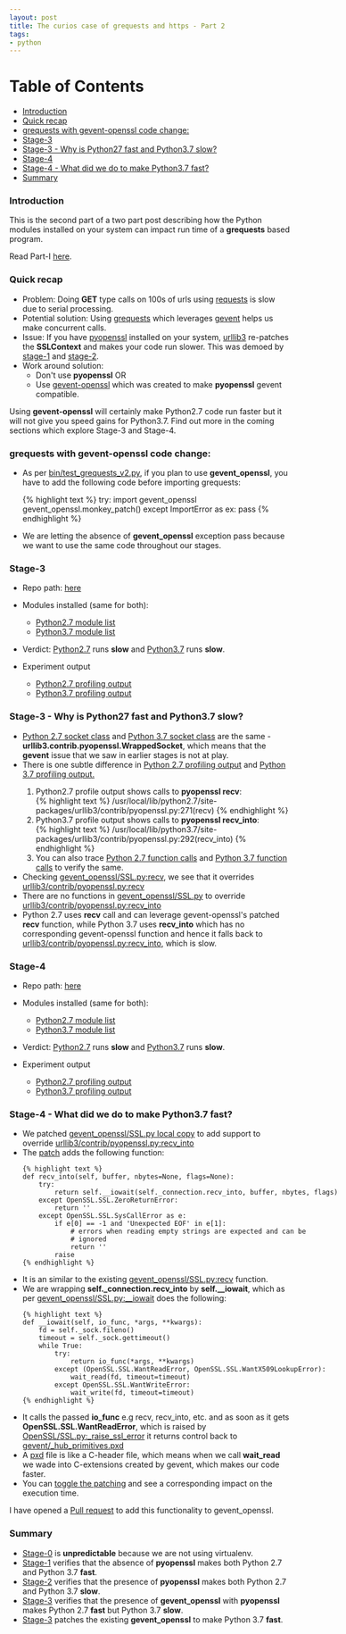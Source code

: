 ```yaml
---
layout: post
title: The curios case of grequests and https - Part 2
tags:
- python
---
```



Table of Contents
=================

  * [Introduction](#introduction)
  * [Quick recap](#quick-recap)
  * [grequests with gevent-openssl code change:](#grequests-with-gevent-openssl-code-change)
  * [Stage-3](#stage-3)
  * [Stage-3 - Why is Python27 fast and Python3.7 slow?](#stage-3---why-is-python27-fast-and-python37-slow)
  * [Stage-4](#stage-4)
  * [Stage-4 - What did we do to make Python3.7 fast?](#stage-4---what-did-we-do-to-make-python37-fast)
  * [Summary](#summary)

<style type="text/css">
pre {
	width: 1000px;                          /* specify width  */
}
</style>

### Introduction

This is the second part of a two part post describing how the Python modules installed
on your system can impact run time of a **grequests** based program.

Read Part-I [here](http://saurabh-hirani.github.io/writing/2019/03/01/grequests-https-part-1).

### Quick recap


- Problem: Doing **GET** type calls on 100s of urls using [requests](http://docs.python-requests.org/en/master/) is slow due to serial processing.
- Potential solution: Using [grequests](https://github.com/kennethreitz/grequests) which leverages [gevent](https://github.com/gevent/gevent) helps us make concurrent calls.
- Issue: If you have [pyopenssl](https://pyopenssl.org/en/stable/) installed on your system, [urllib3](https://urllib3.readthedocs.io/en/latest/) re-patches the **SSLContext** and makes your 
  code run slower. This was demoed by [stage-1](https://github.com/saurabh-hirani/grequests-https-python-27-37-tests/tree/master/stages/01) and [stage-2](https://github.com/saurabh-hirani/grequests-https-python-27-37-tests/tree/master/stages/02).
- Work around solution: 
  - Don't use **pyopenssl** OR 
  - Use [gevent-openssl](https://github.com/mjs/gevent_openssl) which was created to make **pyopenssl** gevent compatible.

Using **gevent-openssl** will certainly make Python2.7 code run faster but it will not give you
speed gains for Python3.7. Find out more in the coming sections which explore Stage-3 and Stage-4.

### grequests with gevent-openssl code change:

<ul>
<li>As per <a href="https://github.com/saurabh-hirani/grequests-https-python-27-37-tests/blob/master/bin/test_grequests_v2.py#L27#L31">bin/test_grequests_v2.py</a>, if you
  plan to use <b>gevent_openssl</b>, you have to add the following code before importing grequests: </li>

  {% highlight text %}
  try:
    import gevent_openssl
    gevent_openssl.monkey_patch()
  except ImportError as ex:
    pass
  {% endhighlight %}

<li>We are letting the absence of <b>gevent_openssl</b> exception pass because we want to use the same code throughout our stages.</li>
</ul>

### Stage-3

- Repo path: [here](https://github.com/saurabh-hirani/grequests-https-python-27-37-tests/tree/master/stages/03)

- Modules installed (same for both):
  - [Python2.7 module list](https://github.com/saurabh-hirani/grequests-https-python-27-37-tests/tree/master/stages/03/python27#check-installed-modules)
  - [Python3.7 module list](https://github.com/saurabh-hirani/grequests-https-python-27-37-tests/tree/master/stages/03/python37#check-installed-modules)

- Verdict: [Python2.7](https://github.com/saurabh-hirani/grequests-https-python-27-37-tests/tree/master/stages/03/python27) runs **slow** and [ Python3.7](https://github.com/saurabh-hirani/grequests-https-python-27-37-tests/tree/master/stages/03/python37) runs **slow**.

- Experiment output 
  - [Python2.7 profiling output](https://github.com/saurabh-hirani/grequests-https-python-27-37-tests/tree/master/stages/03/python27#profile-code)
  - [Python3.7 profiling output](https://github.com/saurabh-hirani/grequests-https-python-27-37-tests/tree/master/stages/03/python37#profile-code)

### Stage-3 - Why is Python27 fast and Python3.7 slow?

<ul>
  <li><a href="https://github.com/saurabh-hirani/grequests-https-python-27-37-tests/tree/master/stages/03/python27#get-socket-class">Python 2.7 socket class</a> and <a href="https://github.com/saurabh-hirani/grequests-https-python-27-37-tests/tree/master/stages/03/python37#get-socket-class">Python 3.7 socket class</a> are the same - <b>urllib3.contrib.pyopenssl.WrappedSocket</b>, which means that the <b>gevent</b> issue that we saw in earlier stages is not at play.</li>
  <li> There is one subtle difference in <a href="https://github.com/saurabh-hirani/grequests-https-python-27-37-tests/tree/master/stages/03/python27#profile-code">Python 2.7 profiling output</a> and <a href="https://github.com/saurabh-hirani/grequests-https-python-27-37-tests/tree/master/stages/03/python37#profile-code">Python 3.7 profiling output.</a></li>

  <ol>
    <li> Python2.7 profile output shows calls to <b>pyopenssl recv</b>: </li>
        {% highlight text %}
        /usr/local/lib/python2.7/site-packages/urllib3/contrib/pyopenssl.py:271(recv)
        {% endhighlight %}
    <li> Python3.7 profile output shows calls to <b>pyopenssl recv_into</b>: </li>
        {% highlight text %}
        /usr/local/lib/python3.7/site-packages/urllib3/contrib/pyopenssl.py:292(recv_into)
        {% endhighlight %}
    <li> You can also trace <a href="https://github.com/saurabh-hirani/grequests-https-python-27-37-tests/tree/master/stages/03/python27#trace-code">Python 2.7 function calls</a> and <a href="https://github.com/saurabh-hirani/grequests-https-python-27-37-tests/tree/master/stages/03/python37#trace-code">Python 3.7 function calls</a> to verify the same.</li>
  </ol>

  <li> Checking <a href="https://github.com/mjs/gevent_openssl/blob/645ded94710d886bce671c2f001d30643242b3cd/gevent_openssl/SSL.py#L61">gevent_openssl/SSL.py:recv</a>, we see that it overrides <a href="https://github.com/urllib3/urllib3/blob/1e9ab5aee042ff0158d0f443bc600ef3a2e7bf9a/src/urllib3/contrib/pyopenssl.py#L277">urllib3/contrib/pyopenssl.py:recv</a> </li>
  <li> There are no functions in <a href="https://github.com/mjs/gevent_openssl/blob/645ded94710d886bce671c2f001d30643242b3cd/gevent_openssl/SSL.py">gevent_openssl/SSL.py</a> to override <a href="https://github.com/urllib3/urllib3/blob/1e9ab5aee042ff0158d0f443bc600ef3a2e7bf9a/src/urllib3/contrib/pyopenssl.py#L302">urllib3/contrib/pyopenssl.py:recv_into</a> </li>
  <li> Python 2.7 uses <b>recv</b> call and can leverage gevent-openssl's patched <b>recv</b> function, while Python 3.7 uses <b>recv_into</b> which has no corresponding gevent-openssl function and hence it falls back to <a href="https://github.com/urllib3/urllib3/blob/1e9ab5aee042ff0158d0f443bc600ef3a2e7bf9a/src/urllib3/contrib/pyopenssl.py#L302">urllib3/contrib/pyopenssl.py:recv_into</a>, which is slow. </li>

</ul>

### Stage-4

- Repo path: [here](https://github.com/saurabh-hirani/grequests-https-python-27-37-tests/tree/master/stages/04)

- Modules installed (same for both):
  - [Python2.7 module list](https://github.com/saurabh-hirani/grequests-https-python-27-37-tests/tree/master/stages/04/python27#check-installed-modules)
  - [Python3.7 module list](https://github.com/saurabh-hirani/grequests-https-python-27-37-tests/tree/master/stages/04/python37#check-installed-modules)

- Verdict: [Python2.7](https://github.com/saurabh-hirani/grequests-https-python-27-37-tests/tree/master/stages/04/python27) runs **slow** and [ Python3.7](https://github.com/saurabh-hirani/grequests-https-python-27-37-tests/tree/master/stages/03/python37) runs **slow**.

- Experiment output 
  - [Python2.7 profiling output](https://github.com/saurabh-hirani/grequests-https-python-27-37-tests/tree/master/stages/04/python27#profile-code)
  - [Python3.7 profiling output](https://github.com/saurabh-hirani/grequests-https-python-27-37-tests/tree/master/stages/04/python37#profile-code)

### Stage-4 - What did we do to make Python3.7 fast?

<ul>

  <li>We patched <a href="https://github.com/mjs/gevent_openssl/blob/c9e2f094b33fc70b4007331c3311c42c85184a24/gevent_openssl/SSL.py">gevent_openssl/SSL.py local copy</a> to add support to override <a href="https://github.com/urllib3/urllib3/blob/1e9ab5aee042ff0158d0f443bc600ef3a2e7bf9a/src/urllib3/contrib/pyopenssl.py#L302">urllib3/contrib/pyopenssl.py:recv_into</a></li>
  <li>The <a href="https://github.com/saurabh-hirani/grequests-https-python-27-37-tests/blob/master/patches/gevent_openssl_ssl.patch">patch</a> adds the following function:</li>

    {% highlight text %}
    def recv_into(self, buffer, nbytes=None, flags=None):
        try:
            return self.__iowait(self._connection.recv_into, buffer, nbytes, flags)
        except OpenSSL.SSL.ZeroReturnError:
            return ''
        except OpenSSL.SSL.SysCallError as e:
            if e[0] == -1 and 'Unexpected EOF' in e[1]:
                # errors when reading empty strings are expected and can be
                # ignored
                return ''
            raise
    {% endhighlight %}

  <li> It is an similar to the existing <a href="https://github.com/mjs/gevent_openssl/blob/c9e2f094b33fc70b4007331c3311c42c85184a24/gevent_openssl/SSL.py#L61">gevent_openssl/SSL.py:recv</a> function. </li>
  <li> We are wrapping <b>self._connection.recv_into</b> by <b>self.__iowait</b>, which as per <a href="https://github.com/mjs/gevent_openssl/blob/c9e2f094b33fc70b4007331c3311c42c85184a24/gevent_openssl/SSL.py#L24">gevent_openssl/SSL.py:__iowait</a> does the following: </li>

    {% highlight text %}
    def __iowait(self, io_func, *args, **kwargs):
        fd = self._sock.fileno()
        timeout = self._sock.gettimeout()
        while True:
            try:
                return io_func(*args, **kwargs)
            except (OpenSSL.SSL.WantReadError, OpenSSL.SSL.WantX509LookupError):
                wait_read(fd, timeout=timeout)
            except OpenSSL.SSL.WantWriteError:
                wait_write(fd, timeout=timeout)
    {% endhighlight %}

  <li> It calls the passed <b>io_func</b> e.g recv, recv_into, etc. and as soon as it gets <b>OpenSSL.SSL.WantReadError</b>, which is raised by <a href="https://github.com/pyca/pyopenssl/blob/a42c5c9a91639c1d4405e67316046cb6b939ac84/src/OpenSSL/SSL.py#L1625">OpenSSL/SSL.py:_raise_ssl_error</a> it returns control back to <a href="https://github.com/gevent/gevent/blob/422a71266e2f0551f68a1b339a4d640424614025/src/gevent/__hub_primitives.pxd#L70">gevent/_hub_primitives.pxd</a> </li>
  <li> A <a href="https://cython.readthedocs.io/en/latest/src/tutorial/pxd_files.html">pxd</a> file is like a C-header file, which means when we call <b>wait_read</b> we wade into C-extensions created by gevent, which makes our code faster.</li>
  <li> You can <a href="https://github.com/saurabh-hirani/grequests-https-python-27-37-tests/tree/master/stages/04/python37#toggle-patch-to-verify">toggle the patching</a> and see a corresponding impact on the execution time. </li>

</ul>

I have opened a [Pull request](https://github.com/mjs/gevent_openssl/pull/15) to add this functionality to gevent_openssl.


### Summary

- [Stage-0](https://github.com/saurabh-hirani/grequests-https-python-27-37-tests/tree/master/stages/00) is **unpredictable** because we are not using virtualenv.
- [Stage-1](https://github.com/saurabh-hirani/grequests-https-python-27-37-tests/tree/master/stages/01) verifies that the absence of **pyopenssl** makes both Python 2.7 and Python 3.7 **fast**.
- [Stage-2](https://github.com/saurabh-hirani/grequests-https-python-27-37-tests/tree/master/stages/02) verifies that the presence of **pyopenssl** makes both Python 2.7 and Python 3.7 **slow**.
- [Stage-3](https://github.com/saurabh-hirani/grequests-https-python-27-37-tests/tree/master/stages/03) verifies that the presence of **gevent_openssl** with **pyopenssl** makes Python 2.7 **fast** but Python 3.7 **slow**.
- [Stage-3](https://github.com/saurabh-hirani/grequests-https-python-27-37-tests/tree/master/stages/04) patches the existing **gevent_openssl** to make Python 3.7 **fast**.